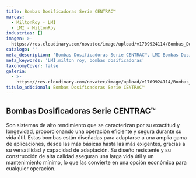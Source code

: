 ```yaml
---
title: Bombas Dosificadoras Serie CENTRAC™
marcas:
  - MiltonRoy - LMI
  - LMI - MiltonRoy
industrias: []
imagen: >-
  https://res.cloudinary.com/novatec/image/upload/v1709924114/Bombas_Dosificadoras_Serie_CENTRAC_mzn1zp.jpg
catalogo: ''
meta_description: 'Bombas Dosificadoras Serie CENTRAC™, LMI Bombas Dosificadoras, Milton Roy'
meta_keywords: 'LMI,milton roy, bombas dosificadoras'
taxonomyCover: false
galeria:
  - >-
    https://res.cloudinary.com/novatec/image/upload/v1709924114/Bombas_Dosificadoras_Serie_CENTRAC_mzn1zp.jpg
titulo_adicional: Bombas Dosificadoras Serie CENTRAC™
---
```


## **Bombas Dosificadoras Serie CENTRAC™**

Son sistemas de alto rendimiento que se caracterizan por su exactitud y longevidad, proporcionando una operación eficiente y segura durante su vida útil. Estas bombas están diseñadas para adaptarse a una amplia gama de aplicaciones, desde las más básicas hasta las más exigentes, gracias a su versatilidad y capacidad de adaptación. Su diseño resistente y su construcción de alta calidad aseguran una larga vida útil y un mantenimiento mínimo, lo que las convierte en una opción económica para cualquier operación.
